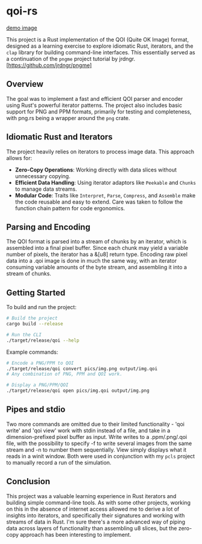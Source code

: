 # qoi-rs

[demo image](demo.png)

This project is a Rust implementation of the QOI (Quite OK Image) format, designed as a learning exercise to explore idiomatic Rust, iterators, and the `clap` library for building command-line interfaces. This essentially served as a continuation of the `pngme` project tutorial by jrdngr. [https://github.com/jrdngr/pngme]

## Overview

The goal was to implement a fast and efficient QOI parser and encoder using Rust's powerful iterator patterns. The project also includes basic support for PNG and PPM formats, primarily for testing and completeness, with png.rs being a wrapper around the `png` crate.

## Idiomatic Rust and Iterators

The project heavily relies on iterators to process image data. This approach allows for:

- **Zero-Copy Operations**: Working directly with data slices without unnecessary copying.
- **Efficient Data Handling**: Using iterator adaptors like `Peekable` and `Chunks` to manage data streams.
- **Modular Code**: Traits like `Interpret`, `Parse`, `Compress`, and `Assemble` make the code reusable and easy to extend. Care was taken to follow the function chain pattern for code ergonomics.

## Parsing and Encoding

The QOI format is parsed into a stream of chunks by an iterator, which is assembled into a final pixel buffer. Since each chunk may yield a variable number of pixels, the iterator has a &[u8] return type. Encoding raw pixel data into a .qoi image is done in much the same way, with an iterator consuming variable amounts of the byte stream, and assembling it into a stream of chunks.

## Getting Started

To build and run the project:

```bash
# Build the project
cargo build --release

# Run the CLI
./target/release/qoi --help
```

Example commands:

```bash
# Encode a PNG/PPM to QOI
./target/release/qoi convert pics/img.png output/img.qoi
# Any combination of PNG, PPM and QOI work.

# Display a PNG/PPM/QOI
./target/release/qoi open pics/img.qoi output/img.png
```

## Pipes and stdio

Two more commands are omitted due to their limited functionality - 'qoi write' and 'qoi view' work with stdin instead of a file, and take in a dimension-prefixed pixel buffer as input. Write writes to a .ppm/.png/.qoi file, with the possibility to specify -f to write several images from the same stream and -n to number them sequentially. View simply displays what it reads in a winit window. Both were used in conjunction with my `pcls` project to manually record a run of the simulation.

## Conclusion

This project was a valuable learning experience in Rust iterators and building simple command-line tools. As with some other projects, working on this in the absence of internet access allowed me to derive a lot of insights into iterators, and specifically their signatures and working with streams of data in Rust. I'm sure there's a more advanced way of piping data across layers of functionality than assembling u8 slices, but the zero-copy approach has been interesting to implement.
